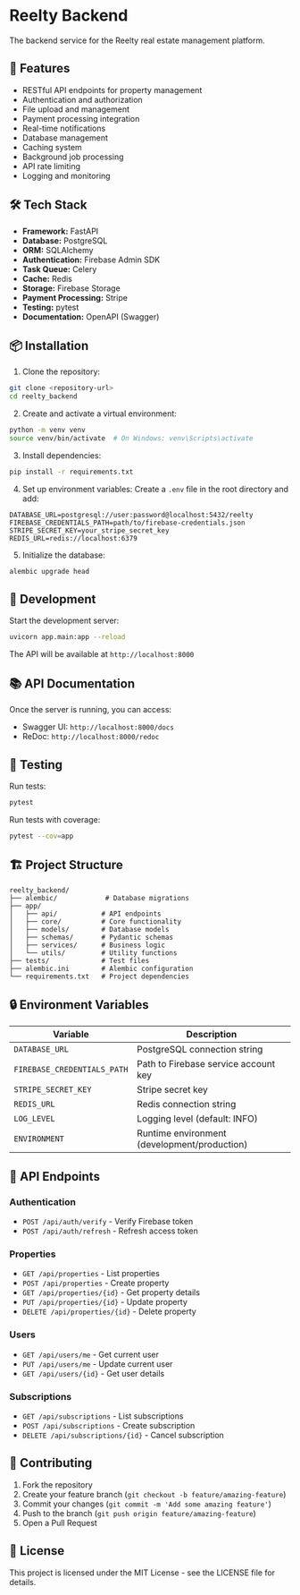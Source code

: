 # Reelty Backend

The backend service for the Reelty real estate management platform.

## 🚀 Features

- RESTful API endpoints for property management
- Authentication and authorization
- File upload and management
- Payment processing integration
- Real-time notifications
- Database management
- Caching system
- Background job processing
- API rate limiting
- Logging and monitoring

## 🛠️ Tech Stack

- **Framework:** FastAPI
- **Database:** PostgreSQL
- **ORM:** SQLAlchemy
- **Authentication:** Firebase Admin SDK
- **Task Queue:** Celery
- **Cache:** Redis
- **Storage:** Firebase Storage
- **Payment Processing:** Stripe
- **Testing:** pytest
- **Documentation:** OpenAPI (Swagger)

## 📦 Installation

1. Clone the repository:

```bash
git clone <repository-url>
cd reelty_backend
```

2. Create and activate a virtual environment:

```bash
python -m venv venv
source venv/bin/activate  # On Windows: venv\Scripts\activate
```

3. Install dependencies:

```bash
pip install -r requirements.txt
```

4. Set up environment variables:
   Create a `.env` file in the root directory and add:

```env
DATABASE_URL=postgresql://user:password@localhost:5432/reelty
FIREBASE_CREDENTIALS_PATH=path/to/firebase-credentials.json
STRIPE_SECRET_KEY=your_stripe_secret_key
REDIS_URL=redis://localhost:6379
```

5. Initialize the database:

```bash
alembic upgrade head
```

## 🚀 Development

Start the development server:

```bash
uvicorn app.main:app --reload
```

The API will be available at `http://localhost:8000`

## 📚 API Documentation

Once the server is running, you can access:

- Swagger UI: `http://localhost:8000/docs`
- ReDoc: `http://localhost:8000/redoc`

## 🧪 Testing

Run tests:

```bash
pytest
```

Run tests with coverage:

```bash
pytest --cov=app
```

## 🏗️ Project Structure

```
reelty_backend/
├── alembic/            # Database migrations
├── app/
│   ├── api/           # API endpoints
│   ├── core/          # Core functionality
│   ├── models/        # Database models
│   ├── schemas/       # Pydantic schemas
│   ├── services/      # Business logic
│   └── utils/         # Utility functions
├── tests/             # Test files
├── alembic.ini        # Alembic configuration
└── requirements.txt   # Project dependencies
```

## 🔒 Environment Variables

| Variable                    | Description                                  |
| --------------------------- | -------------------------------------------- |
| `DATABASE_URL`              | PostgreSQL connection string                 |
| `FIREBASE_CREDENTIALS_PATH` | Path to Firebase service account key         |
| `STRIPE_SECRET_KEY`         | Stripe secret key                            |
| `REDIS_URL`                 | Redis connection string                      |
| `LOG_LEVEL`                 | Logging level (default: INFO)                |
| `ENVIRONMENT`               | Runtime environment (development/production) |

## 📝 API Endpoints

### Authentication

- `POST /api/auth/verify` - Verify Firebase token
- `POST /api/auth/refresh` - Refresh access token

### Properties

- `GET /api/properties` - List properties
- `POST /api/properties` - Create property
- `GET /api/properties/{id}` - Get property details
- `PUT /api/properties/{id}` - Update property
- `DELETE /api/properties/{id}` - Delete property

### Users

- `GET /api/users/me` - Get current user
- `PUT /api/users/me` - Update current user
- `GET /api/users/{id}` - Get user details

### Subscriptions

- `GET /api/subscriptions` - List subscriptions
- `POST /api/subscriptions` - Create subscription
- `DELETE /api/subscriptions/{id}` - Cancel subscription

## 🤝 Contributing

1. Fork the repository
2. Create your feature branch (`git checkout -b feature/amazing-feature`)
3. Commit your changes (`git commit -m 'Add some amazing feature'`)
4. Push to the branch (`git push origin feature/amazing-feature`)
5. Open a Pull Request

## 📄 License

This project is licensed under the MIT License - see the LICENSE file for details.
